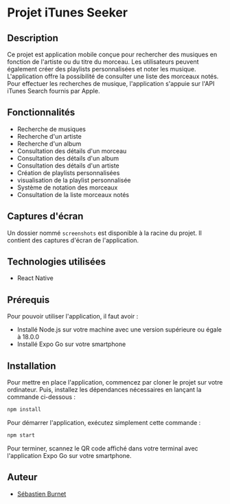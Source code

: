# Projet iTunes Seeker

## Description
Ce projet est application mobile conçue pour rechercher des musiques en fonction de l'artiste ou du titre du morceau. Les utilisateurs peuvent également créer des playlists personnalisées et noter les musique. L'application offre la possibilité de consulter une liste des morceaux notés. Pour effectuer les recherches de musique, l'application s'appuie sur l'API iTunes Search fournis par Apple.

## Fonctionnalités
- Recherche de musiques
- Recherche d'un artiste
- Recherche d'un album
- Consultation des détails d'un morceau
- Consultation des détails d'un album
- Consultation des détails d'un artiste
- Création de playlists personnalisées
- visualisation de la playlist personnalisée
- Système de notation des morceaux
- Consultation de la liste morceaux notés

## Captures d'écran
Un dossier nommé `screenshots` est disponible à la racine du projet. Il contient des captures d'écran de l'application.

## Technologies utilisées
- React Native

## Prérequis
Pour pouvoir utiliser l'application, il faut avoir : 
- Installé Node.js sur votre machine avec une version supérieure ou égale à 18.0.0
- Installé Expo Go sur votre smartphone
 
## Installation
Pour mettre en place l'application, commencez par cloner le projet sur votre ordinateur.
Puis, installez les dépendances nécessaires en lançant la commande ci-dessous :
```bash
npm install
```

Pour démarrer l'application, exécutez simplement cette commande :
```bash
npm start
```

Pour terminer, scannez le QR code affiché dans votre terminal avec l'application Expo Go sur votre smartphone.

## Auteur
- [Sébastien Burnet](https://github.com/sebastien-brnt)